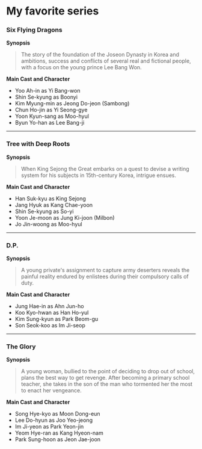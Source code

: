 # My favorite series

### Six Flying Dragons
**Synopsis**
> The story of the foundation of the Joseon Dynasty in Korea and ambitions, success and conflicts of several real and fictional people, with a focus on the young prince Lee Bang Won.

**Main Cast and Character**
- Yoo Ah-in as Yi Bang-won
- Shin Se-kyung as Boonyi
- Kim Myung-min as Jeong Do-jeon (Sambong)
- Chun Ho-jin as Yi Seong-gye
- Yoon Kyun-sang as Moo-hyul
- Byun Yo-han as Lee Bang-ji

---

### Tree with Deep Roots
**Synopsis**
> When King Sejong the Great embarks on a quest to devise a writing system for his subjects in 15th-century Korea, intrigue ensues.

**Main Cast and Character**
- Han Suk-kyu as King Sejong
- Jang Hyuk as Kang Chae-yoon
- Shin Se-kyung as So-yi
- Yoon Je-moon as Jung Ki-joon (Milbon)
- Jo Jin-woong as Moo-hyul
---

### D.P.
**Synopsis**
> A young private's assignment to capture army deserters reveals the painful reality endured by enlistees during their compulsory calls of duty.

**Main Cast and Character**
- Jung Hae-in as Ahn Jun-ho
- Koo Kyo-hwan as Han Ho-yul
- Kim Sung-kyun as Park Beom-gu
- Son Seok-koo as Im Ji-seop
---

### The Glory
**Synopsis**
> A young woman, bullied to the point of deciding to drop out of school, plans the best way to get revenge. After becoming a primary school teacher, she takes in the son of the man who tormented her the most to enact her vengeance.

**Main Cast and Character**
- Song Hye-kyo as Moon Dong-eun
- Lee Do-hyun as Joo Yeo-jeong
- Im Ji-yeon as Park Yeon-jin
- Yeom Hye-ran as Kang Hyeon-nam
- Park Sung-hoon as Jeon Jae-joon
